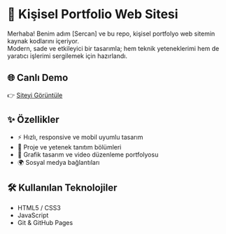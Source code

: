# 🚀 Kişisel Portfolio Web Sitesi

Merhaba! Benim adım [Sercan] ve bu repo, kişisel portfolyo web sitemin kaynak kodlarını içeriyor.  
Modern, sade ve etkileyici bir tasarımla; hem teknik yeteneklerimi hem de yaratıcı işlerimi sergilemek için hazırlandı.

## 🌐 Canlı Demo

👉 [Siteyi Görüntüle](https://sercankalkan.github.io/portfolio/)

## ✨ Özellikler

- ⚡️ Hızlı, responsive ve mobil uyumlu tasarım  
- 💼 Proje ve yetenek tanıtım bölümleri  
- 🎨 Grafik tasarım ve video düzenleme portfolyosu  
- 🌍 Sosyal medya bağlantıları

## 🛠️ Kullanılan Teknolojiler

- HTML5 / CSS3  
- JavaScript 
- Git & GitHub Pages
